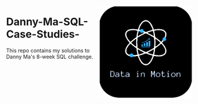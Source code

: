 <a href="https://8weeksqlchallenge.com/"> <img align="right" width="250" height="250" src="https://github.com/ChrisF03/Portfolio-Projects/blob/main/Projects/dataInMotion%20Case%20Studies/DIM22-removebg-preview.png"></a>

# Danny-Ma-SQL-Case-Studies-
This repo contains my solutions to Danny Ma's 8-week SQL challenge.
